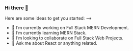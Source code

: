 ### Hi there 👋


<!-- **manav169/manav169** is a ✨ _special_ ✨ repository because its `README.md` (this file) appears on your GitHub profile. -->

Here are some ideas to get you started: -->

- 🔭 I’m currently working on Full Stack MERN Development.
- 🌱 I’m currently learning MERN Stack.
- 👯 I’m looking to collaborate on Full Stack Web Projects.
- 💬 Ask me about React or anything related.
<!-- - 📫 How to reach me: .
- 😄 Pronouns: ...
- ⚡ Fun fact: ... 

